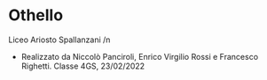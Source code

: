 # Othello
Liceo Ariosto Spallanzani /n
- Realizzato da Niccolò Panciroli, Enrico Virgilio Rossi e Francesco Righetti. Classe 4GS, 23/02/2022
